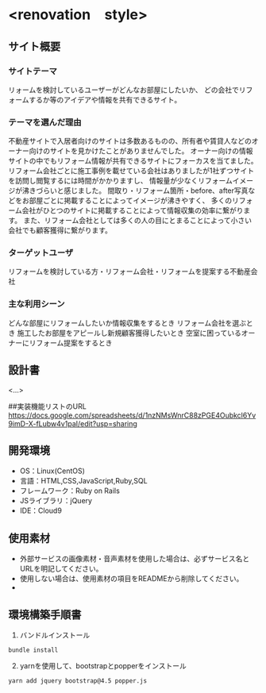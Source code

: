 # <renovation　style>

## サイト概要
### サイトテーマ
リォームを検討しているユーザーがどんなお部屋にしたいか、
どの会社でリフォームするか等のアイデアや情報を共有できるサイト。

### テーマを選んだ理由
不動産サイトで入居者向けのサイトは多数あるものの、所有者や賃貸人などのオーナー向けのサイトを見かけたことがありませんでした。
オーナー向けの情報サイトの中でもリフォーム情報が共有できるサイトにフォーカスを当てました。
リフォーム会社ごとに施工事例を載せている会社はありましたが1社ずつサイトを訪問し閲覧するには時間がかかりますし、
情報量が少なくリフォームイメージが沸きづらいと感じました。
間取り・リフォーム箇所・before、after写真などをお部屋ごとに掲載することによってイメージが沸きやすく、
多くのリフォーム会社がひとつのサイトに掲載することによって情報収集の効率に繋がります。
また、リフォーム会社としては多くの人の目にとまることによって小さい会社でも顧客獲得に繋がります。

### ターゲットユーザ
リフォームを検討している方・リフォーム会社・リフォームを提案する不動産会社

### 主な利用シーン
どんな部屋にリフォームしたいか情報収集をするとき
リフォーム会社を選ぶとき
施工したお部屋をアピールし新規顧客獲得したいとき
空室に困っているオーナーにリフォーム提案をするとき

## 設計書
<...>

##実装機能リストのURL
https://docs.google.com/spreadsheets/d/1nzNMsWnrC88zPGE4Oubkcl6Yv9imD-X-fLubw4v1paI/edit?usp=sharing

## 開発環境
- OS：Linux(CentOS)
- 言語：HTML,CSS,JavaScript,Ruby,SQL
- フレームワーク：Ruby on Rails
- JSライブラリ：jQuery
- IDE：Cloud9

## 使用素材
- 外部サービスの画像素材・音声素材を使用した場合は、必ずサービス名とURLを明記してください。
- 使用しない場合は、使用素材の項目をREADMEから削除してください。
-

## 環境構築手順書
1. バンドルインストール
```
bundle install
```
2. yarnを使用して、bootstrapとpopperをインストール

```
yarn add jquery bootstrap@4.5 popper.js
```